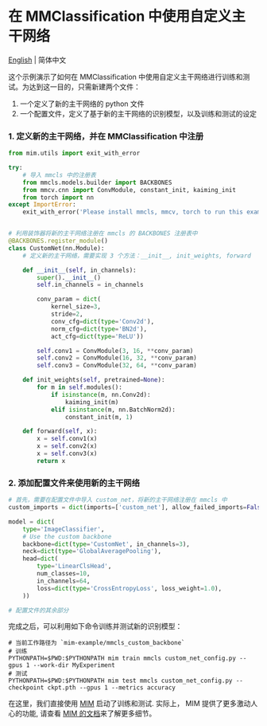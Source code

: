 # 在 MMClassification 中使用自定义主干网络

[English](README.md) | 简体中文

这个示例演示了如何在 MMClassification 中使用自定义主干网络进行训练和测试。为达到这一目的，只需新建两个文件：

1. 一个定义了新的主干网络的 python 文件
2. 一个配置文件，定义了基于新的主干网络的识别模型，以及训练和测试的设定

### 1. 定义新的主干网络，并在 MMClassification 中注册

```python
from mim.utils import exit_with_error

try:
    # 导入 mmcls 中的注册表
    from mmcls.models.builder import BACKBONES
    from mmcv.cnn import ConvModule, constant_init, kaiming_init
    from torch import nn
except ImportError:
    exit_with_error('Please install mmcls, mmcv, torch to run this example.')


# 利用装饰器将新的主干网络注册在 mmcls 的 BACKBONES 注册表中
@BACKBONES.register_module()
class CustomNet(nn.Module):
    # 定义新的主干网络，需要实现 3 个方法：__init__, init_weights, forward

    def __init__(self, in_channels):
        super().__init__()
        self.in_channels = in_channels

        conv_param = dict(
            kernel_size=3,
            stride=2,
            conv_cfg=dict(type='Conv2d'),
            norm_cfg=dict(type='BN2d'),
            act_cfg=dict(type='ReLU'))

        self.conv1 = ConvModule(3, 16, **conv_param)
        self.conv2 = ConvModule(16, 32, **conv_param)
        self.conv3 = ConvModule(32, 64, **conv_param)

    def init_weights(self, pretrained=None):
        for m in self.modules():
            if isinstance(m, nn.Conv2d):
                kaiming_init(m)
            elif isinstance(m, nn.BatchNorm2d):
                constant_init(m, 1)

    def forward(self, x):
        x = self.conv1(x)
        x = self.conv2(x)
        x = self.conv3(x)
        return x

```

### 2. 添加配置文件来使用新的主干网络

```python
# 首先，需要在配置文件中导入 custom_net，将新的主干网络注册在 mmcls 中
custom_imports = dict(imports=['custom_net'], allow_failed_imports=False)

model = dict(
    type='ImageClassifier',
    # Use the custom backbone
    backbone=dict(type='CustomNet', in_channels=3),
    neck=dict(type='GlobalAveragePooling'),
    head=dict(
        type='LinearClsHead',
        num_classes=10,
        in_channels=64,
        loss=dict(type='CrossEntropyLoss', loss_weight=1.0),
    ))

# 配置文件的其余部分
```

完成之后，可以利用如下命令训练并测试新的识别模型：

```shell
# 当前工作路径为 `mim-example/mmcls_custom_backbone`
# 训练
PYTHONPATH=$PWD:$PYTHONPATH mim train mmcls custom_net_config.py --gpus 1 --work-dir MyExperiment
# 测试
PYTHONPATH=$PWD:$PYTHONPATH mim test mmcls custom_net_config.py --checkpoint ckpt.pth --gpus 1 --metrics accuracy
```

在这里，我们直接使用 [MIM](https://github.com/open-mmlab/mim) 启动了训练和测试.
实际上， MIM 提供了更多激动人心的功能, 请查看 [MIM 的文档](https://openmim.readthedocs.io/en/latest/)来了解更多细节。
